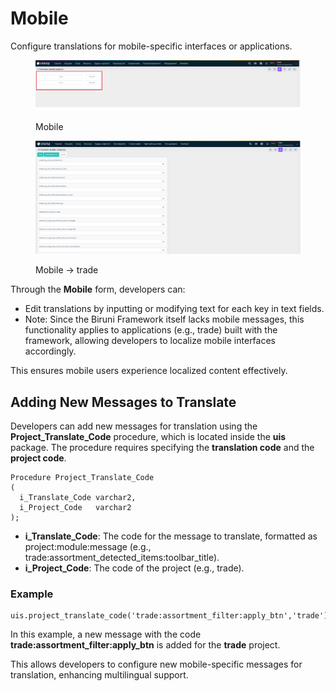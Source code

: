 # Mobile

Configure translations for mobile-specific interfaces or applications.

<figure><img src="../../.gitbook/assets/dev-module/mobile-projects.png" alt=""><figcaption><p>Mobile</p></figcaption></figure>

<figure><img src="../../.gitbook/assets/dev-module/mobile-trade.png" alt=""><figcaption><p>Mobile -> trade</p></figcaption></figure>

Through the **Mobile** form, developers can:

* Edit translations by inputting or modifying text for each key in text fields.
* Note: Since the Biruni Framework itself lacks mobile messages, this functionality applies to applications (e.g., trade) built with the framework, allowing developers to localize mobile interfaces accordingly.

This ensures mobile users experience localized content effectively.

## **Adding New Messages to Translate**

&#x20;Developers can add new messages for translation using the **Project\_Translate\_Code** procedure, which is located inside the **uis** package. The procedure requires specifying the **translation code** and the **project code**.

```plsql
Procedure Project_Translate_Code
(
  i_Translate_Code varchar2,
  i_Project_Code   varchar2
);
```

* **i\_Translate\_Code**: The code for the message to translate, formatted as project:module:message (e.g., trade:assortment\_detected\_items:toolbar\_title).
* **i\_Project\_Code**: The code of the project (e.g., trade).

### **Example**

```plsql
uis.project_translate_code('trade:assortment_filter:apply_btn','trade');
```

In this example, a new message with the code **trade:assortment\_filter:apply\_btn** is added for the **trade** project.

This allows developers to configure new mobile-specific messages for translation, enhancing multilingual support.
